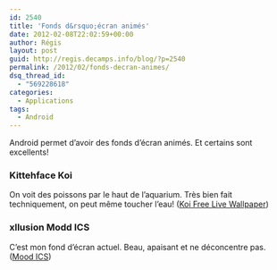 ```yaml
---
id: 2540
title: 'Fonds d&rsquo;écran animés'
date: 2012-02-08T22:02:59+00:00
author: Régis
layout: post
guid: http://regis.decamps.info/blog/?p=2540
permalink: /2012/02/fonds-decran-animes/
dsq_thread_id:
  - "569228618"
categories:
  - Applications
tags:
  - Android
---
```

Android permet d&rsquo;avoir des fonds d&rsquo;écran animés. Et certains sont excellents!

### Kittehface Koi

On voit des poissons par le haut de l&rsquo;aquarium. Très bien fait techniquement, on peut même toucher l&rsquo;eau! ([Koi Free Live Wallpaper](https://market.android.com/details?id=fishnoodle.koipond_free))
  


### xllusion Modd ICS

C&rsquo;est mon fond d&rsquo;écran actuel. Beau, apaisant et ne déconcentre pas. ([Mood ICS](https://market.android.com/details?id=com.xllusion.livewallpaper.mood))